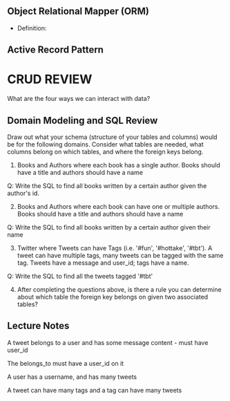 ## Object Relational Mapper (ORM)

+ Definition:

## Active Record Pattern

# CRUD REVIEW

What are the four ways we can interact with data?

## Domain Modeling and SQL Review

Draw out what your schema (structure of your tables and columns) would be for the following domains. Consider what tables are needed, what columns belong on which tables, and where the foreign keys belong.

1. Books and Authors where each book has a single author. Books should have a title and authors should have a name

Q: Write the SQL to find all books written by a certain author given the author's id.


2. Books and Authors where each book can have one or multiple authors. Books should have a title and authors should have a name

Q: Write the SQL to find all books written by a certain author given their name


3. Twitter where Tweets can have Tags (i.e. '#fun', '#hottake', '#tbt'). A tweet can have multiple tags, many tweets can be tagged with the same tag. Tweets have a message and user_id; tags have a name.

Q: Write the SQL to find all the tweets tagged '#tbt'


4. After completing the questions above, is there a rule you can determine about which table the foreign key belongs on given two associated tables?


## Lecture Notes

A tweet belongs to a user and has some message content  - must have user_id

The belongs_to must have a user_id on it

A user has a username, and has many tweets

A tweet can have many tags and a tag can have many tweets
